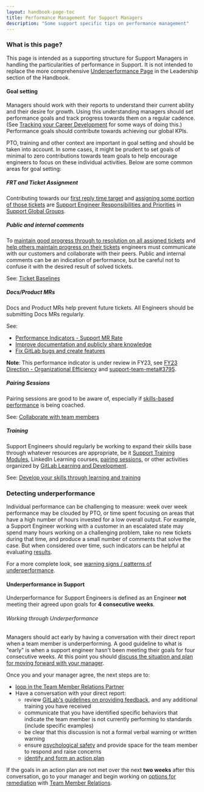 ```yaml
---
layout: handbook-page-toc
title: Performance Management for Support Managers
description: "Some support specific tips on performance management"
---
```



### What is this page?

This page is intended as a supporting structure for Support Managers in handling the particularities of performance in Support.  It is not intended to replace the more comprehensive [Underperformance Page](/handbook/leadership/underperformance/) in the Leadership section of the Handbook. 

#### Goal setting

Managers should work with their reports to understand their current ability and their desire for growth. Using this understanding managers should set performance goals and track progress towards them on a regular cadence. (See [Tracking your Career Development](/handbook/people-group/learning-and-development/career-development/#tracking-your-career-development) for some ways of doing this.) Performance goals should contribute towards achieving our global KPIs. 

PTO, training and other context are important in goal setting and should be taken into account. In some cases, it might be prudent to set goals of minimal to zero contributions towards team goals to help encourage engineers to focus on these individual activities.
Below are some common areas for goal setting:

##### FRT and Ticket Assignment

Contributing towards our [first reply time target](/handbook/support/performance-indicators/#service-level-agreement-sla) and [assigning some portion of those tickets](/handbook/support/workflows/working-on-tickets.html#assigning-tickets) are [Support Engineer Responsibilities and Priorities](/handbook/support/support-global-groups/#success-of-their-group-means) in [Support Global Groups](/handbook/support/support-global-groups/).

##### Public and internal comments

To [maintain good progress through to resolution on all assigned tickets](/handbook/support/support-engineer-responsibilities.html#3-maintain-good-progress-through-to-resolution-on-all-of-your-assigned-tickets) and [help others maintain progress on their tickets](/handbook/support/support-engineer-responsibilities.html#5-help-others-in-your-group-to-maintain-progress-on-their-tickets) engineers must communicate with our customers and collaborate with their peers. Public and internal comments can be an indication of performance, but be careful not to confuse it with the desired result of solved tickets.

See: [Ticket Baselines](/handbook/support/support-engineer-responsibilities.html#ticket-baseline) 

##### Docs/Product MRs

Docs and Product MRs help prevent future tickets. All Engineers should be submitting Docs MRs regularly.

See: 
 - [Performance Indicators - Support MR Rate](/handbook/support/performance-indicators/#support-mr-rate)
 - [Improve documentation and publicly share knowledge](/handbook/support/support-engineer-responsibilities.html#improve-documentation-and-publicly-share-knowledge-weekly)
 - [Fix GitLab bugs and create features](/handbook/support/support-engineer-responsibilities.html#fix-gitlab-bugs-and-create-features-occasionally)

**Note**: This performance indicator is under review in FY23, see [FY23 Direction - Organizational Efficiency](https://about.gitlab.com/handbook/support/#organizational-efficiency) and [support-team-meta#3795](https://gitlab.com/gitlab-com/support/support-team-meta/-/issues/3795).

##### Pairing Sessions

Pairing sessions are good to be aware of, especially if [skills-based performance](/handbook/leadership/underperformance/#skills-based-performance) is being coached.

See: [Collaborate with team members](/handbook/support/support-engineer-responsibilities.html#collaborate-with-team-members-and-customers-daily)

##### Training

Support Engineers should regularly be working to expand their skills base through whatever resources are appropriate, be it 
[Support Training Modules](https://gitlab.com/gitlab-com/support/support-training), LinkedIn Learning courses, [pairing sessions](#pairing-sessions), or other activities organized by [GitLab Learning and Development](/handbook/people-group/learning-and-development/).

See: [Develop your skills through learning and training](/handbook/support/support-engineer-responsibilities.html#develop-your-skills-through-learning-and-training-weekly)

### Detecting underperformance

Individual performance can be challenging to measure: week over week performance may be clouded by PTO, or time spent focusing on areas that have a high number of hours invested for a low overall output. For example, a Support Engineer working with a customer in an escalated state may spend many hours working on a challenging problem, take no new tickets during that time, and produce a small number of comments that solve the case. But when considered over time, such indicators can be helpful at evaluating [results](/handbook/values/#results). 

For a more complete look, see [warning signs / patterns of underperformance](/handbook/leadership/underperformance/#warning-signspatterns-of-underperformance).

#### Underperformance in Support

Underperformance for Support Engineers is defined as an Engineer **not** meeting their agreed upon goals for **4 consecutive weeks**.

###### Working through Underperformance

Managers should act early by having a conversation with their direct report when a team member is underperforming. A good guideline to what is "early" is when a support engineer hasn't been meeting their goals for four consecutive weeks. At this point you should [discuss the situation and plan for moving forward with your manager](/handbook/leadership/underperformance/#immediately-discuss-with-the-managers-manager).

Once you and your manager agree, the next steps are to: 
- [loop in the Team Member Relations Partner](/handbook/leadership/underperformance/#loop-in-the-team-member-relations-partner)
- Have a conversation with your direct report:
   - review [GitLab's guidelines on providing feedback](/handbook/people-group/guidance-on-feedback/#all-feedback), and any additional training you have received
   - communicate that you have identified specific behaviors that indicate the team member is not currently performing to standards (include specific examples)
   - be clear that this discussion is not a formal verbal warning or written warning
   - ensure [psychological safety](/handbook/leadership/emotional-intelligence/psychological-safety/) and provide space for the team member to respond and raise concerns
   - [identify and form an action plan](/handbook/leadership/underperformance/#manager-identify-and-take-action-as-early-as-possible)

If the goals in an action plan are not met over the next **two weeks** after this conversation, go to your manager and begin working on [options for remediation](/handbook/leadership/underperformance/#options-for-remediation) with [Team Member Relations](/handbook/people-group/team-member-relations/).
